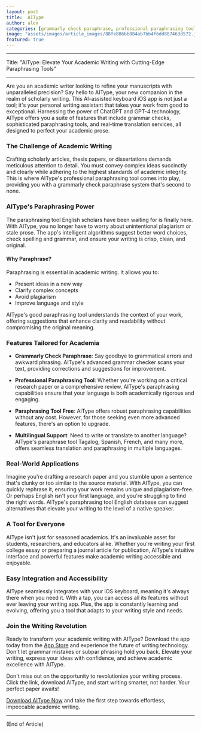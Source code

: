 ```yaml
---
layout: post
title:  AIType
author: alex
categories: [grammarly check paraphrase, professional paraphrasing tool, paraphrasing tool english, good paraphrasing tool, paraphrase tool english, paraphrasing tool free, paraphrase tool tagalog]
image: "assets/images/article_images/88fe886bb884ab7bb4f6dd887463d572.jpg"
featured: true
---
```


---

Title: "AIType: Elevate Your Academic Writing with Cutting-Edge Paraphrasing Tools"

---

Are you an academic writer looking to refine your manuscripts with unparalleled precision? Say hello to AIType, your new companion in the realm of scholarly writing. This AI-assisted keyboard iOS app is not just a tool; it's your personal writing assistant that takes your work from good to exceptional. Harnessing the power of ChatGPT and GPT-4 technology, AIType offers you a suite of features that include grammar checks, sophisticated paraphrasing tools, and real-time translation services, all designed to perfect your academic prose.

### The Challenge of Academic Writing

Crafting scholarly articles, thesis papers, or dissertations demands meticulous attention to detail. You must convey complex ideas succinctly and clearly while adhering to the highest standards of academic integrity. This is where AIType's professional paraphrasing tool comes into play, providing you with a grammarly check paraphrase system that's second to none.

### AIType's Paraphrasing Power

The paraphrasing tool English scholars have been waiting for is finally here. With AIType, you no longer have to worry about unintentional plagiarism or stale prose. The app's intelligent algorithms suggest better word choices, check spelling and grammar, and ensure your writing is crisp, clean, and original.

#### Why Paraphrase?

Paraphrasing is essential in academic writing. It allows you to:

- Present ideas in a new way
- Clarify complex concepts
- Avoid plagiarism
- Improve language and style

AIType's good paraphrasing tool understands the context of your work, offering suggestions that enhance clarity and readability without compromising the original meaning.

### Features Tailored for Academia

- **Grammarly Check Paraphrase**: Say goodbye to grammatical errors and awkward phrasing. AIType's advanced grammar checker scans your text, providing corrections and suggestions for improvement.

- **Professional Paraphrasing Tool**: Whether you're working on a critical research paper or a comprehensive review, AIType's paraphrasing capabilities ensure that your language is both academically rigorous and engaging.

- **Paraphrasing Tool Free**: AIType offers robust paraphrasing capabilities without any cost. However, for those seeking even more advanced features, there's an option to upgrade.

- **Multilingual Support**: Need to write or translate to another language? AIType's paraphrase tool Tagalog, Spanish, French, and many more, offers seamless translation and paraphrasing in multiple languages.

### Real-World Applications

Imagine you're drafting a research paper and you stumble upon a sentence that's clunky or too similar to the source material. With AIType, you can quickly rephrase it, ensuring your work remains unique and plagiarism-free. Or perhaps English isn't your first language, and you're struggling to find the right words. AIType's paraphrasing tool English database can suggest alternatives that elevate your writing to the level of a native speaker.

### A Tool for Everyone

AIType isn't just for seasoned academics. It's an invaluable asset for students, researchers, and educators alike. Whether you're writing your first college essay or preparing a journal article for publication, AIType's intuitive interface and powerful features make academic writing accessible and enjoyable.

### Easy Integration and Accessibility

AIType seamlessly integrates with your iOS keyboard, meaning it's always there when you need it. With a tap, you can access all its features without ever leaving your writing app. Plus, the app is constantly learning and evolving, offering you a tool that adapts to your writing style and needs.

### Join the Writing Revolution

Ready to transform your academic writing with AIType? Download the app today from the [App Store](https://apps.apple.com/us/app/aitype-grammar-check-keyboard/id6469163944) and experience the future of writing technology. Don't let grammar mistakes or subpar phrasing hold you back. Elevate your writing, express your ideas with confidence, and achieve academic excellence with AIType.

Don't miss out on the opportunity to revolutionize your writing process. Click the link, download AIType, and start writing smarter, not harder. Your perfect paper awaits!

[Download AIType Now](https://apps.apple.com/us/app/aitype-grammar-check-keyboard/id6469163944) and take the first step towards effortless, impeccable academic writing.

---

(End of Article)